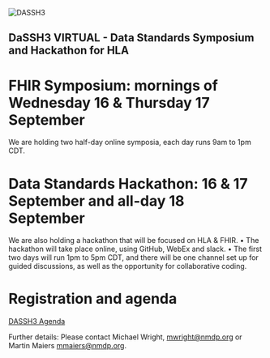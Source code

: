 <!-- ![Data Standards Hackathon - DaSH]
 -->
![DASSH3](https://github.com/nmdp-bioinformatics/dash/blob/master/DaSSH3%20banner.png)


## DaSSH3 VIRTUAL - Data Standards Symposium and Hackathon for HLA 

# FHIR Symposium: mornings of Wednesday 16 & Thursday 17 September

We are holding two half-day online symposia, each day runs 9am to 1pm CDT.

# Data Standards Hackathon: 16 & 17 September and all-day 18 September

We are also holding a hackathon that will be focused on HLA & FHIR.
• The hackathon will take place online, using GitHub, WebEx and slack.
• The first two days will run 1pm to 5pm CDT, and there will be one channel set up
for guided discussions, as well as the opportunity for collaborative coding.


# Registration and agenda

[DASSH3 Agenda](https://github.com/nmdp-bioinformatics/dash/blob/master/Symposium%20%26%20Hackathon%20Registration%20details.pdf)

Further details:
Please contact Michael Wright, mwright@nmdp.org or Martin Maiers mmaiers@nmdp.org.
